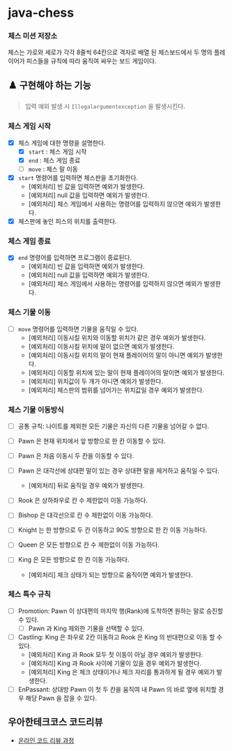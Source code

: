 # java-chess

### 체스 미션 저장소

체스는 가로와 세로가 각각 8줄씩 64칸으로 격자로 배열 된 체스보드에서 두 명의 플레이어가 피스들을 규칙에 따라 움직여 싸우는 보드 게임이다.

## ♟️ 구현해야 하는 기능

> 입력 예외 발생 시 `Illegalargumentexception` 을 발생시킨다.

### 체스 게임 시작

- [x] 체스 게임에 대한 명령을 설명한다.
    - [x] `start` : 체스 게임 시작
    - [x] `end` : 체스 게임 종료
    - [ ] `move` : 체스 말 이동
- [x] `start` 명령어를 입력하면 체스판을 초기화한다.
    - [예외처리] 빈 값을 입력하면 예외가 발생한다.
    - [예외처리] null 값을 입력하면 예외가 발생한다.
    - [예외처리] 체스 게임에서 사용하는 명령어를 입력하지 않으면 예외가 발생한다.
- [x] 체스판에 놓인 피스의 위치를 출력한다.

### 체스 게임 종료

- [x] `end` 명령어를 입력하면 프로그램이 종료된다.
    - [예외처리] 빈 값을 입력하면 예외가 발생한다.
    - [예외처리] null 값을 입력하면 예외가 발생한다.
    - [예외처리] 체스 게임에서 사용하는 명령어를 입력하지 않으면 예외가 발생한다.

### 체스 기물 이동

- [ ] `move` 명령어를 입력하면 기물을 움직일 수 있다.
  - [예외처리] 이동시킬 위치와 이동할 위치가 같은 경우 예외가 발생한다.
  - [예외처리] 이동시킬 위치에 말이 없으면 예외가 발생한다.
  - [예외처리] 이동시킬 위치의 말이 현재 플레이어의 말이 아니면 예외가 발생한다.
  - [예외처리] 이동할 위치에 있는 말이 현재 플레이어의 말이면 예외가 발생한다.
  - [예외처리] 위치값이 두 개가 아니면 예외가 발생한다.
  - [예외처리] 체스판의 범위를 넘어가는 위치값일 경우 예외가 발생한다.

### 체스 기물 이동방식
- [ ] 공통 규칙: 나이트를 제외한 모든 기물은 자신의 다른 기물을 넘어갈 수 없다.

- [ ] Pawn 은 현재 위치에서 앞 방향으로 한 칸 이동할 수 있다.
- [ ] Pawn 은 처음 이동시 두 칸을 이동할 수 있다.
- [ ] Pawn 은 대각선에 상대편 말이 있는 경우 상대편 말을 제거하고 움직일 수 있다.
  - [예외처리] 뒤로 움직일 경우 예외가 발생한다.

- [ ] Rook 은 상하좌우로 칸 수 제한없이 이동 가능하다.

- [ ] Bishop 은 대각선으로 칸 수 제한없이 이동 가능하다.

- [ ] Knight 는 한 방향으로 두 칸 이동하고 90도 방향으로 한 칸 이동 가능하다.

- [ ] Queen 은 모든 방향으로 칸 수 제한없이 이동 가능하다.

- [ ] King 은 모든 방향으로 한 칸 이동 가능하다.
  - [예외처리] 체크 상태가 되는 방향으로 움직이면 예외가 발생한다.
  
### 체스 특수 규칙
- [ ] Promotion: Pawn 이 상대편의 마지막 행(Rank)에 도착하면 원하는 말로 승진할 수 있다.
  - [ ] Pawn 과 King 제외한 기물을 선택할 수 있다.
- [ ] Castling: King 은 좌우로 2칸 이동하고 Rook 은 King 의 반대편으로 이동 할 수 있다.
  - [예외처리] King 과 Rook 모두 첫 이동이 아닐 경우 예외가 발생한다.
  - [예외처리] King 과 Rook 사이에 기물이 있을 경우 예외가 발생한다.
  - [예외처리] King 은 체크 상태이거나 체크 자리를 통과하게 될 경우 예외가 발생한다.
- [ ] EnPassant: 상대방 Pawn 이 첫 두 칸을 움직여 내 Pawn 의 바로 옆에 위치할 경우 해당 Pawn 을 잡을 수 있다.

## 우아한테크코스 코드리뷰

- [온라인 코드 리뷰 과정](https://github.com/woowacourse/woowacourse-docs/blob/master/maincourse/README.md)

